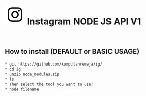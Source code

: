 # ![Image](Instagram2016_white-(64px).png) Instagram NODE JS API V1
<br/>

## How to install (DEFAULT or BASIC USAGE)
	* git https://github.com/kumpulanremaja/ig/
	* cd ig
	* unzip node_modules.zip
	* ls
	* Then select the tool you want to use!
	* node filename
<br/>

